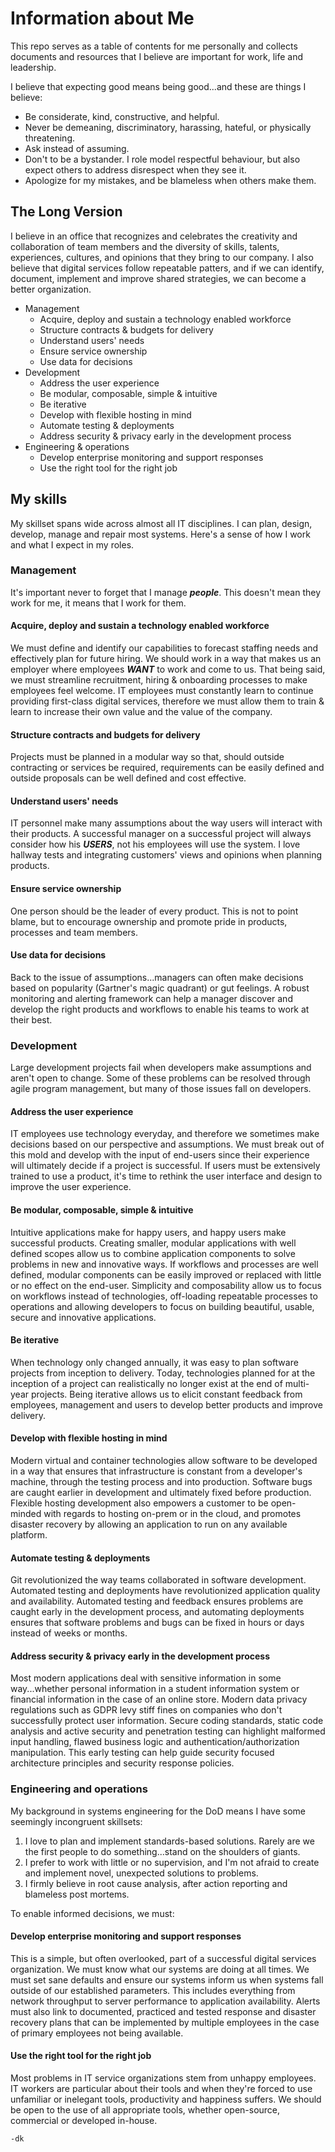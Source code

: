 # Information about Me

This repo serves as a table of contents for me personally and collects documents and resources that I believe are important for work, life and leadership.

I believe that expecting good means being good...and these are things I believe:

* Be considerate, kind, constructive, and helpful.
* Never be demeaning, discriminatory, harassing, hateful, or physically threatening.
* Ask instead of assuming.
* Don't to be a bystander. I role model respectful behaviour, but also expect others to address disrespect when they see it.
* Apologize for my mistakes, and be blameless when others make them.

## The Long Version

I believe in an office that recognizes and celebrates the creativity and collaboration of team members and the diversity of skills, talents, experiences, cultures, and opinions that they bring to our company. I also believe that digital services follow repeatable patters, and if we can identify, document, implement and improve shared strategies, we can become a better organization.

* Management
  * Acquire, deploy and sustain a technology enabled workforce
  * Structure contracts & budgets for delivery
  * Understand users' needs
  * Ensure service ownership
  * Use data for decisions
* Development
  * Address the user experience
  * Be modular, composable, simple & intuitive
  * Be iterative
  * Develop with flexible hosting in mind
  * Automate testing & deployments
  * Address security & privacy early in the development process
* Engineering & operations
  * Develop enterprise monitoring and support responses
  * Use the right tool for the right job
  

## My skills

My skillset spans wide across almost all IT disciplines. I can plan, design, develop, manage and repair most systems. Here's a sense of how I work and what I expect in my roles.

### Management

It's important never to forget that I manage ***people***. This doesn't mean they work for me, it means that I work for them.

#### Acquire, deploy and sustain a technology enabled workforce

We must define and identify our capabilities to forecast staffing needs and effectively plan for future hiring. We should work in a way that makes us an employer where employees ***WANT*** to work and come to us. That being said, we must streamline recruitment, hiring & onboarding processes to make employees feel welcome. IT employees must constantly learn to continue providing first-class digital services, therefore we must allow them to train & learn to increase their own value and the value of the company.

#### Structure contracts and budgets for delivery

Projects must be planned in a modular way so that, should outside contracting or services be required, requirements can be easily defined and outside proposals can be well defined and cost effective.

#### Understand users' needs

IT personnel make many assumptions about the way users will interact with their products. A successful manager on a successful project will always consider how his ***USERS***, not his employees will use the system. I love hallway tests and integrating customers' views and opinions when planning products.

#### Ensure service ownership

One person should be the leader of every product. This is not to point blame, but to encourage ownership and promote pride in products, processes and team members.

#### Use data for decisions

Back to the issue of assumptions...managers can often make decisions based on popularity (Gartner's magic quadrant) or gut feelings. A robust monitoring and alerting framework can help a manager discover and develop the right products and workflows to enable his teams to work at their best.

### Development

Large development projects fail when developers make assumptions and aren't open to change. Some of these problems can be resolved through agile program management, but many of those issues fall on developers.

#### Address the user experience

IT employees use technology everyday, and therefore we sometimes make decisions based on our perspective and assumptions. We must break out of this mold and develop with the input of end-users since their experience will ultimately decide if a project is successful. If users must be extensively trained to use a product, it's time to rethink the user interface and design to improve the user experience.

#### Be modular, composable, simple & intuitive

Intuitive applications make for happy users, and happy users make successful products. Creating smaller, modular applications with well defined scopes allow us to combine application components to solve problems in new and innovative ways. If workflows and processes are well defined, modular components can be easily improved or replaced with little or no effect on the end-user. Simplicity and composability allow us to focus on workflows instead of technologies, off-loading repeatable processes to operations and allowing developers to focus on building beautiful, usable, secure and innovative applications.

#### Be iterative

When technology only changed annually, it was easy to plan software projects from inception to delivery. Today, technologies planned for at the inception of a project can realistically no longer exist at the end of multi-year projects. Being iterative allows us to elicit constant feedback from employees, management and users to develop better products and improve delivery.

#### Develop with flexible hosting in mind

Modern virtual and container technologies allow software to be developed in a way that ensures that infrastructure is constant from a developer's machine, through the testing process and into production. Software bugs are caught earlier in development and ultimately fixed before production. Flexible hosting development also empowers a customer to be open-minded with regards to hosting on-prem or in the cloud, and promotes disaster recovery by allowing an application to run on any available platform.

#### Automate testing & deployments

Git revolutionized the way teams collaborated in software development. Automated testing and deployments have revolutionized application quality and availability. Automated testing and feedback ensures problems are caught early in the development process, and automating deployments ensures that software problems and bugs can be fixed in hours or days instead of weeks or months.

#### Address security & privacy early in the development process

Most modern applications deal with sensitive information in some way...whether personal information in a student information system or financial information in the case of an online store. Modern data privacy regulations such as GDPR levy stiff fines on companies who don't successfully protect user information. Secure coding standards, static code analysis and active security and penetration testing can highlight malformed input handling, flawed business logic and authentication/authorization manipulation. This early testing can help guide security focused architecture principles and security response policies.

### Engineering and operations

My background in systems engineering for the DoD means I have some seemingly incongruent skillsets:

1. I love to plan and implement standards-based solutions. Rarely are we the first people to do something...stand on the shoulders of giants.
2. I prefer to work with little or no supervision, and I'm not afraid to create and implement novel, unexpected solutions to problems.
3. I firmly believe in root cause analysis, after action reporting and blameless post mortems.

To enable informed decisions, we must:

#### Develop enterprise monitoring and support responses

This is a simple, but often overlooked, part of a successful digital services organization. We must know what our systems are doing at all times. We must set sane defaults and ensure our systems inform us when systems fall outside of our established parameters. This includes everything from network throughput to server performance to application availability. Alerts must also link to documented, practiced and tested response and disaster recovery plans that can be implemented by multiple employees in the case of primary employees not being available.

#### Use the right tool for the right job

Most problems in IT service organizations stem from unhappy employees. IT workers are particular about their tools and when they're forced to use unfamiliar or inelegant tools, productivity and happiness suffers. We should be open to the use of all appropriate tools, whether open-source, commercial or developed in-house.


`-dk`
